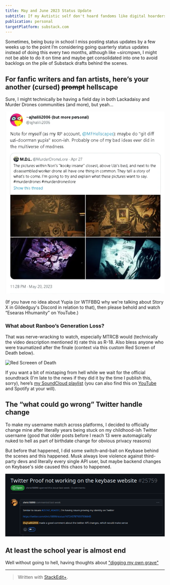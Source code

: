 ```yaml
---
title: May and June 2023 Status Update
subtitle: If my Autistic self don't hoard fandoms like digital hoarders committing digital piracy for personal use, then we should be fine.
publication: personal
targetPlatform: substack.com
---
```


Sometimes, being busy in school I miss posting status updates by a few weeks up to the point I’m considering going quarterly status updates instead of doing this every two months, although like ~sircmpwn, I might not be able to do it on time and maybe get consolidated into one to avoid backlogs on the pile of Substack drafts behind the scenes.

## For fanfic writers and fan artists, here’s your another (cursed) ~~prompt~~ hellscape

Sure, I might technically be having a field day in both Lackadaisy and Murder Drones communities (and more), but yeah…

[![Enter-image-description](/imgs/2023-06-26/8CHCGP9jQefdBplS.png)](https://twitter.com/JirohsMind/status/1659944193249411072?s=20)

(If you have no idea about Yupia (or WTFBBQ why we're talking about Story X in Gildedguy's Discord in relation to that), then please behold and watch “Esearas Hhumanity” on YouTube.)

### What about Ranboo’s Generation Loss?

That was nerve-wracking to watch, especially MTRCB would (technically the video description mentioned it) rate this as R-18. Also bless anyone who were traumatized after the finale (context via this custom Red Screen of Death below).

![Red Screeen of Death](https://static.rtdevcdn.net.eu.org/ajhalili2006/wallpapers/Red%20Screen%20of%20Death%20-%20TSE%20Edition.png)

If you want a bit of mixtaping from hell while we wait for the official soundtrack (I'm late to the news if they did it by the time I publish this, sorry), here’s [my SoundCloud playlist](https://soundcloud.com/ajhalili2006/sets/mixtaped-socialexperiments) (you can also find this on [YouTube](https://www.youtube.com/playlist?list=PLGqidsjkmgSKuEzbaC0GIx_oEJarJZ6gC) and Spotify at your will).

## The “what could go wrong” Twitter handle change

To make my username match across platforms, I decided to officially change mine after literally years being stuck on my childhood-ish Twitter username (good that older posts before I reach 13 were automagically nuked to hell as part of birthdate change for obvious privacy reasons)

But before that happened, I did some switch-and-bait on Keybase behind the scenes and this happened. Musk always love violence against third-party devs and literally every single API user, but maybe backend changes on Keybase's side caused this chaos to happened.

[![This GitHub issue says it all.](/imgs/2023-07-02/BNJuFDHDL9staWWk.png)](https://github.com/keybase/client/issues/25759)

## At least the school year is almost end

Well without going to hell, having thoughts about ["digging my own grave"](https://www.youtube.com/watch?v=zfeJiilDPp8)

---
> Written with [StackEdit+](https://stackedit.net/).
<!--stackedit_data:
eyJwcm9wZXJ0aWVzIjoiZXh0ZW5zaW9uczpcbiAgcHJlc2V0Oi
BnZm1cbiAgZW1vamk6XG4gICAgc2hvcnRjdXRzOiB0cnVlXG4i
LCJoaXN0b3J5IjpbNzg5Nzk5NTgsLTExNzMwNDExMDAsOTg5Mj
g2MjQwLC05Mjg2MjI1MzcsMTE3NDA0MzQ5OCwtMTM2NDMyNDA4
Nl19
-->